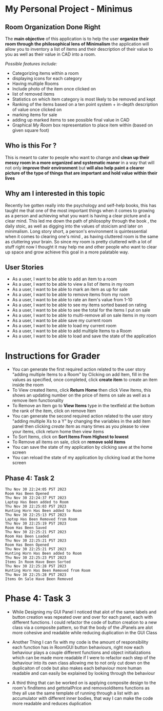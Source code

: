 # My Personal Project - Minimus
## Room Organization Done Right

The **main objective** of this application is to help the user 
**organize their room through the philosophical lens of Minimalism** the application will allow you
to inventory a list of items and their description of their value to you as well as their value in CAD into a room.

*Possible features include:*
- Categorizing items within a room
- displaying icons for each category
- Having multiple Rooms
- Include photo of the item once clicked on
- list of removed items
- Statistics on which item category is most likely to be removed and kept
- Ranking of the items based on a ten point system + in-depth description of value once clicked on
- marking items for sale 
- adding up marked items to see possible final value in CAD
- Graphical *My Room* box representation to place item within (based on given square foot)

## Who is this For ?
This is meant to cater to people who want to change and **clean up their messy room in a more organized and
systematic manor** in a way that will not only **improve their environment** but **will also help paint a clearer picture 
of the type of things that are important and hold value within their lives**

## Why am I interested in this topic
Recently Ive gotten really into the psychology and self-help books, this has taught me that one of the most
important things when it comes to growing as a person and achieving what you want is having a clear picture and a clear mind.
This led me down the path of philosophy through the book , the daily stoic, as well as digging into the values of stoicism 
and later on minimalism. Long story short, a person's environment is quintessential when it comes to clearing one's mind
, as having cluttered room is the same as cluttering your brain. So since my room is pretty cluttered with a lot of stuff 
right now I thought it may help me and other people who want to clear up space and grow achieve this goal in a more palatable
way.

## User Stories
- As a user, I want to be able to add an item to a room
- As a user, I want to be able to view a list of items in my room
- As a user, I want to be able to mark an item as up for sale
- As a user, I want to be able to remove items from my room
- As a user, I want to be able to rate an item's value from 1-10 
- As a user, I want to be able to see my items sorted based on rating
- As a user, I want to be able to see the total for the items I put on sale
- As a user, I want to be able to multi-remove all on sale items in my room
- As a user, I want to be able save my current room
- As a user, I want to be able to load my current room
- As a user, I want to be able to add multiple Items to a Room
- As a user, I want to be able to load and save the state of the application

# Instructions for Grader
- You can generate the first required action related to the user story "adding multiple Items to a Room" by
   Clicking on add Item, fill in the values as specified,
   once completed, click **create item** to create an item inside the room
- To View created Items, click **Return Home** then click View Items, this shows an updating number on the price of
  items on sale as well as a remove item functionality
- To Remove an Item go to **View Items** type in the textfield at the bottom
   the rank of the item, click on remove Item
- You can generate the second required action related to the user story "adding multiple Xs to a Y" by
  changing the variables in the add item panel then clicking *create Item* as many times as you please
  to view your items, click return home then view items
- To Sort Items, click on **Sort Items From Highest to lowest**
- To Remove all items on sale, click on **remove sold items**
- You can save the state of my application by clicking save at the home screen
- You can reload the state of my application by clicking load at the home screen

Phase 4: Task 2
---
```
Thu Nov 30 22:24:05 PST 2023
Room Has Been Opened
Thu Nov 30 22:24:37 PST 2023
Laptop Has Been added to Room
Thu Nov 30 22:25:03 PST 2023
Hunting Horn Has Been added to Room
Thu Nov 30 22:25:13 PST 2023
Laptop Has Been Removed from Room
Thu Nov 30 22:25:19 PST 2023
Room Has Been Saved
Thu Nov 30 22:25:21 PST 2023
Room Has Been Loaded
Thu Nov 30 22:25:21 PST 2023
Room Has Been Opened
Thu Nov 30 22:25:21 PST 2023
Hunting Horn Has Been added to Room
Thu Nov 30 22:25:23 PST 2023
Items In Room Have Been Sorted
Thu Nov 30 22:25:28 PST 2023
Hunting Horn Has Been Removed from Room
Thu Nov 30 22:25:28 PST 2023
Items On Sale Have Been Removed
```

# Phase 4: Task 3
- While Designing my GUI Panel I noticed that alot of the same labels and button creation was repeated over and over for
  each panel, each with different functions. I could refactor the code of button creation to a new class via a 
  composite pattern, so that the body of the JPanels are alot more cohesive and readable while reducing duplication in 
  the GUI Class

- Another Thing I can fix with my code is the amount of responsibility each function has in RoomGUI button behaviours,
  right now each behaviour plays a couple different functions and object initializations which can be made more readable 
  if I were to refactor each step of the behaviour into its own class allowing me to not only cut down on the 
  duplicaiton of code but also makes each behaviour more human readable and can easily be explained by looking through
  the behaviour

- A third thing that can be worked on is applying composite design to the room's finditems and gettotalPrice and 
  removsolditems functions as they all use the same template of running through a list with an accumulator with 
  different inner bodies, that way I can make the code more readable and reduces duplication
    